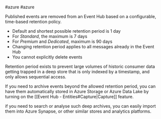 #azure #azure 

Published events are removed from an Event Hub based on a configurable, time-based retention policy.
- Default and shortest possible retention period is 1 day
- For *Standard*, the maximum is 7 days
- For *Premium* and *Dedicated*, maximum is 90 days
- Changing retention period applies to all messages already in the Event Hub
- You cannot explicitly delete events

Retention period exists to prevent large volumes of historic consumer data getting trapped in a deep store that is only indexed by a timestamp, and only allows sequential access.

If you need to archive events beyond the allowed retention period, you can have them automatically stored in Azure Storage or Azure Data Lake by turning on the [[Event Hub - Entities#Capture|Capture]] feature.

if you need to search or analyse such deep archives, you can easily import them into Azure Synapse, or other similar stores and analytics platforms.
